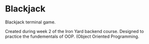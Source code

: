 # Blackjack
Blackjack terminal game.

Created during week 2 of the Iron Yard backend course. Designed to practice the fundementals of OOP. (Object Oriented Programming.
